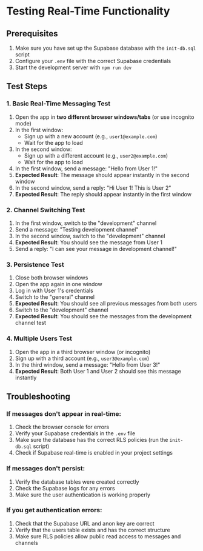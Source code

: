 # Testing Real-Time Functionality

## Prerequisites
1. Make sure you have set up the Supabase database with the `init-db.sql` script
2. Configure your `.env` file with the correct Supabase credentials
3. Start the development server with `npm run dev`

## Test Steps

### 1. Basic Real-Time Messaging Test
1. Open the app in **two different browser windows/tabs** (or use incognito mode)
2. In the first window:
   - Sign up with a new account (e.g., `user1@example.com`)
   - Wait for the app to load
3. In the second window:
   - Sign up with a different account (e.g., `user2@example.com`)
   - Wait for the app to load
4. In the first window, send a message: "Hello from User 1!"
5. **Expected Result**: The message should appear instantly in the second window
6. In the second window, send a reply: "Hi User 1! This is User 2"
7. **Expected Result**: The reply should appear instantly in the first window

### 2. Channel Switching Test
1. In the first window, switch to the "development" channel
2. Send a message: "Testing development channel"
3. In the second window, switch to the "development" channel
4. **Expected Result**: You should see the message from User 1
5. Send a reply: "I can see your message in development channel!"

### 3. Persistence Test
1. Close both browser windows
2. Open the app again in one window
3. Log in with User 1's credentials
4. Switch to the "general" channel
5. **Expected Result**: You should see all previous messages from both users
6. Switch to the "development" channel
7. **Expected Result**: You should see the messages from the development channel test

### 4. Multiple Users Test
1. Open the app in a third browser window (or incognito)
2. Sign up with a third account (e.g., `user3@example.com`)
3. In the third window, send a message: "Hello from User 3!"
4. **Expected Result**: Both User 1 and User 2 should see this message instantly

## Troubleshooting

### If messages don't appear in real-time:
1. Check the browser console for errors
2. Verify your Supabase credentials in the `.env` file
3. Make sure the database has the correct RLS policies (run the `init-db.sql` script)
4. Check if Supabase real-time is enabled in your project settings

### If messages don't persist:
1. Verify the database tables were created correctly
2. Check the Supabase logs for any errors
3. Make sure the user authentication is working properly

### If you get authentication errors:
1. Check that the Supabase URL and anon key are correct
2. Verify that the users table exists and has the correct structure
3. Make sure RLS policies allow public read access to messages and channels
